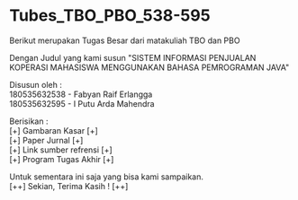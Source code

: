 # Tubes_TBO_PBO_538-595
Berikut merupakan Tugas Besar dari matakuliah TBO dan PBO

Dengan Judul yang kami susun "SISTEM INFORMASI PENJUALAN KOPERASI MAHASISWA MENGGUNAKAN BAHASA PEMROGRAMAN JAVA"

Disusun oleh :<br/>
180535632538 - Fabyan Raif Erlangga<br/>
180535632595 - I Putu Arda Mahendra<br/>

Berisikan :<br/>
[+] Gambaran Kasar [+]<br/>
[+] Paper Jurnal [+]<br/>
[+] Link sumber refrensi [+]<br/>
[+] Program Tugas Akhir [+]<br/>

Untuk sementara ini saja yang bisa kami sampaikan.<br/>
[++] Sekian, Terima Kasih ! [++]
